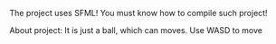 The project uses SFML! You must know how to compile such project!

About project:
It is just a ball, which can moves.
Use WASD to move
